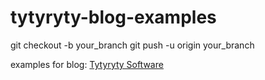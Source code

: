 # tytyryty-blog-examples
git checkout -b your_branch
git push -u origin your_branch

examples for blog:
[Tytyryty Software](http://www.tytyryty-software.pl/en/about-me "Tytyryty Software Homepage")